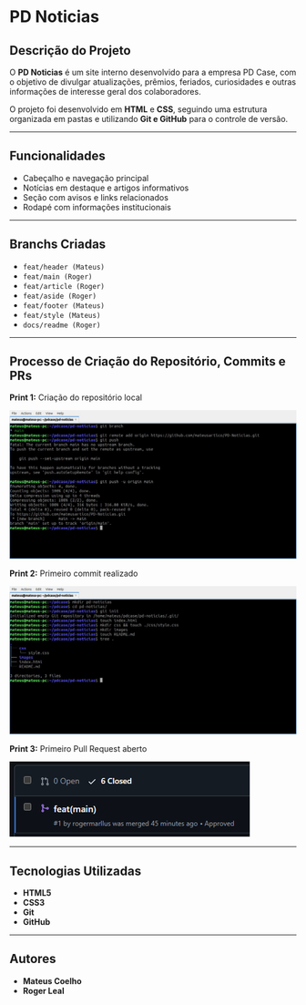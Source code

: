# PD Noticias

## Descrição do Projeto

O **PD Noticias** é um site interno desenvolvido para a empresa PD Case, com o objetivo de divulgar atualizações, prêmios, feriados, curiosidades e outras informações de interesse geral dos colaboradores.

O projeto foi desenvolvido em **HTML** e **CSS**, seguindo uma estrutura organizada em pastas e utilizando **Git e GitHub** para o controle de versão.

---

## Funcionalidades

- Cabeçalho e navegação principal
- Notícias em destaque e artigos informativos
- Seção com avisos e links relacionados
- Rodapé com informações institucionais

---

## Branchs Criadas

- `feat/header (Mateus)`
- `feat/main (Roger)`
- `feat/article (Roger)`
- `feat/aside (Roger)`
- `feat/footer (Mateus)`
- `feat/style (Mateus)`
- `docs/readme (Roger)`

---

## Processo de Criação do Repositório, Commits e PRs

**Print 1:** Criação do repositório local

![Criação do repositório local](img/criando-repositorio.png)

**Print 2:** Primeiro commit realizado

![Estrutura do projeto e Primeiro commit](img/estruturando-projeto.png)

**Print 3:** Primeiro Pull Request aberto

_![Primeiro Pull Resquest](img/PR-Roger.png)_

---

## Tecnologias Utilizadas

- **HTML5**
- **CSS3**
- **Git**
- **GitHub**

---

## Autores

- **Mateus Coelho**
- **Roger Leal**
